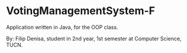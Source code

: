 # VotingManagementSystem-F

Application written in Java, for the OOP class.

By:
Filip Denisa, student in 2nd year, 1st semester at Computer Science, TUCN.
